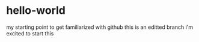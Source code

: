 # hello-world
my starting point to get familiarized with github
this is an editted branch
i'm excited to start this 
